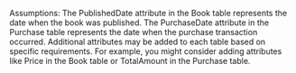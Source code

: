 Assumptions:
The PublishedDate attribute in the Book table represents the date when the book was published.
The PurchaseDate attribute in the Purchase table represents the date when the purchase transaction occurred.
Additional attributes may be added to each table based on specific requirements. For example, you might consider adding attributes like Price in the Book table or TotalAmount in the Purchase table.
